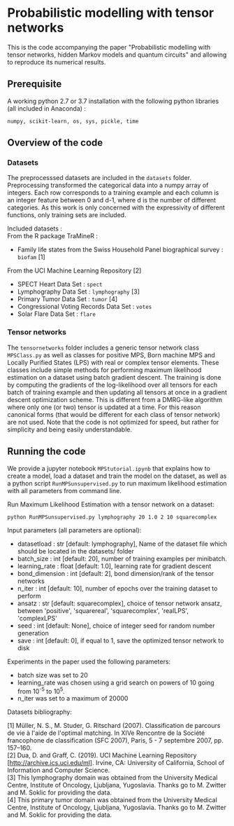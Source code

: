 # Probabilistic modelling with tensor networks
This is the code accompanying the paper "Probabilistic modelling with tensor networks, hidden Markov models and quantum circuits" and allowing to reproduce its numerical results.

## Prerequisite
A working python 2.7 or 3.7 installation with the following python libraries (all included in Anaconda) :
```
numpy, scikit-learn, os, sys, pickle, time
```

## Overview of the code
### Datasets
The preprocesssed datasets are included in the `datasets` folder. 
Preprocessing transformed the categorical data into a numpy array of integers. Each row corresponds to a training example and each column is an integer feature between 0 and d-1, where d is the number of different categories. As this work is only concerned with the expressivity of different functions, only training sets are included.

Included datasets :  
From the R package TraMineR :  
- Family life states from the Swiss Household Panel biographical survey : `biofam` [1]

From the UCI Machine Learning Repository [2]  
- SPECT Heart Data Set : `spect`
- Lymphography Data Set : `lymphography` [3]
- Primary Tumor Data Set : `tumor` [4]
- Congressional Voting Records Data Set : `votes`
- Solar Flare Data Set : `flare`

### Tensor networks
The `tensornetworks` folder includes a generic tensor network class `MPSClass.py` as well as classes for positive MPS, Born machine MPS and Locally Purified States (LPS) with real or complex tensor elements. These classes include simple methods for performing maximum likelihood estimation on a dataset using batch gradient descent. The training is done by computing the gradients of the log-likelihood over all tensors for each batch of training example and then updating all tensors at once in a gradient descent optimization scheme. This is different from a DMRG-like algorithm where only one (or two) tensor is updated at a time. For this reason canonical forms (that would be different for each class of tensor network) are not used. Note that the code is not optimized for speed, but rather for simplicity and being easily understandable.

## Running the code
We provide a jupyter notebook `MPStutorial.ipynb` that explains how to create a model, load a dataset and train the model on the dataset, as well as a python script `RunMPSunsupervised.py` to run maximum likelihood estimation with all parameters from command line.

Run Maximum Likelihood Estimation with a tensor network on a dataset:
```
python RunMPSunsupervised.py lymphography 20 1.0 2 10 squarecomplex
```
Input parameters (all parameters are optional):
- datasetload : str [default: lymphography], Name of the dataset file which should be located in the datasets/ folder
- batch_size : int [default: 20], number of training examples per minibatch.
- learning_rate : float [default: 1.0], learning rate for gradient descent
- bond_dimension : int [default: 2], bond dimension/rank of the tensor networks
- n_iter : int [default: 10], number of epochs over the training dataset to perform
- ansatz : str [default: squarecomplex], choice of tensor network ansatz, between 'positive', 'squarereal', 'squarecomplex', 'realLPS', 'complexLPS'
- seed : int [default: None], choice of integer seed for random number generation
- save : int [default: 0], if equal to 1, save the optimized tensor network to disk

Experiments in the paper used the following parameters:
- batch size was set to 20
- learning_rate was chosen using a grid search on powers of 10 going from 10<sup>-5</sup> to 10<sup>5</sup>.
- n_iter was set to a maximum of 20000


Datasets bibliography:

[1] Müller, N. S., M. Studer, G. Ritschard (2007). Classification de parcours de vie à l'aide de l'optimal matching. In XIVe Rencontre de la Société francophone de classification (SFC 2007), Paris, 5 - 7 septembre 2007, pp. 157–160.  
[2] Dua, D. and Graff, C. (2019). UCI Machine Learning Repository [http://archive.ics.uci.edu/ml]. Irvine, CA: University of California, School of Information and Computer Science.  
[3] This lymphography domain was obtained from the University Medical Centre, Institute of Oncology, Ljubljana, Yugoslavia. Thanks go to M. Zwitter and M. Soklic for providing the data.  
[4] This primary tumor domain was obtained from the University Medical Centre, Institute of Oncology, Ljubljana, Yugoslavia. Thanks go to M. Zwitter and M. Soklic for providing the data.
